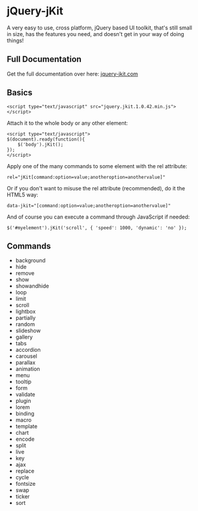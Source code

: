 jQuery-jKit
===========

A very easy to use, cross platform, jQuery based UI toolkit, that's still small in size, has the features you need, and doesn't get in your way of doing things!

Full Documentation
------------------

Get the full documentation over here: [jquery-jkit.com](http://jquery-jkit.com/)

Basics
------

    <script type="text/javascript" src="jquery.jkit.1.0.42.min.js"></script>

Attach it to the whole body or any other element:

    <script type="text/javascript">
    $(document).ready(function(){
        $('body').jKit();
    });
    </script>

Apply one of the many commands to some element with the rel attribute:

    rel="jKit[command:option=value;anotheroption=anothervalue]"

Or if you don't want to misuse the rel attribute (recommended), do it the HTML5 way:

    data-jkit="[command:option=value;anotheroption=anothervalue]"

And of course you can execute a command through JavaScript if needed:

    $('#myelement').jKit('scroll', { 'speed': 1000, 'dynamic': 'no' });


Commands
--------

- background
- hide
- remove
- show
- showandhide
- loop
- limit
- scroll
- lightbox
- partially
- random
- slideshow
- gallery
- tabs
- accordion
- carousel
- parallax
- animation
- menu
- tooltip
- form
- validate
- plugin
- lorem
- binding
- macro
- template
- chart
- encode
- split
- live
- key
- ajax
- replace
- cycle
- fontsize
- swap
- ticker
- sort
